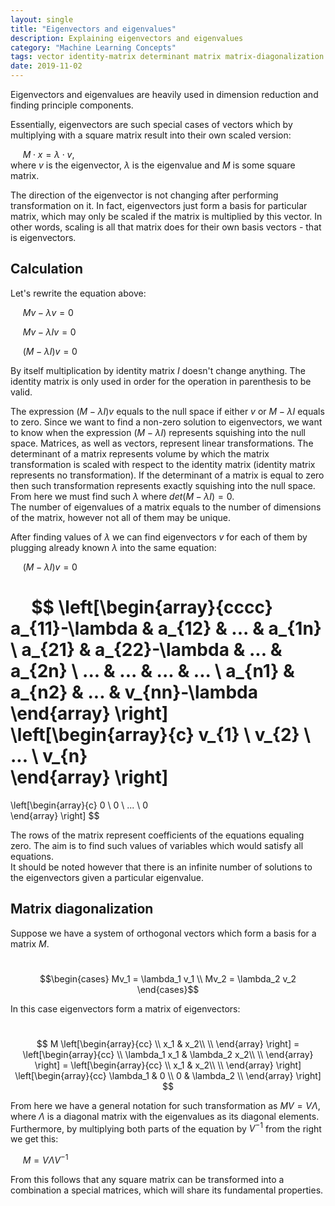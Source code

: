 ```yaml
---
layout: single
title: "Eigenvectors and eigenvalues"
description: Explaining eigenvectors and eigenvalues   
category: "Machine Learning Concepts"
tags: vector identity-matrix determinant matrix matrix-diagonalization  
date: 2019-11-02
---
```

 
Eigenvectors and eigenvalues are heavily used in dimension reduction and finding principle components.   
 
Essentially, eigenvectors are such special cases of vectors which by multiplying with a square matrix result into their own scaled version:
 
&nbsp;&nbsp;&nbsp;&nbsp;
$M \cdot x = \lambda \cdot v$,<br>
where $v$ is the eigenvector, $\lambda$ is the eigenvalue and $M$ is some square matrix.   
 
The direction of the eigenvector is not changing after performing transformation on it. In fact, eigenvectors just form a basis for particular matrix, which may only be scaled if the matrix is multiplied by this vector. In other words, scaling is all that matrix does for their own basis vectors - that is eigenvectors.
 
## Calculation   
 
Let's rewrite the equation above:
 
&nbsp;&nbsp;&nbsp;&nbsp;
$M v - \lambda v = 0$
 
&nbsp;&nbsp;&nbsp;&nbsp;
$M v - \lambda I v = 0$
 
&nbsp;&nbsp;&nbsp;&nbsp;
$(M - \lambda I)v = 0$
 
By itself multiplication by identity matrix $I$ doesn't change anything. The identity matrix is only used in order for the operation in parenthesis to be valid.

The expression $(M - \lambda I)v$ equals to the null space if either $v$ or $M - \lambda I$ equals to zero. Since we want to find a non-zero solution to eigenvectors, we want to know when the expression $(M - \lambda I)$ represents squishing into the null space. Matrices, as well as vectors, represent linear transformations. The determinant of a matrix represents volume by which the matrix transformation is scaled with respect to the identity matrix (identity matrix represents no transformation). If the determinant of a matrix is equal to zero then such transformation represents exactly squishing into the null space. From here we must find such $\lambda$ where $det(M - \lambda I) = 0$.<br>
The number of eigenvalues of a matrix equals to the number of dimensions of the matrix, however not all of them may be unique.

After finding values of $\lambda$ we can find eigenvectors $v$ for each of them by plugging already known $\lambda$ into the same equation:
 
&nbsp;&nbsp;&nbsp;&nbsp;
$(M - \lambda I)v = 0$
 
&nbsp;&nbsp;&nbsp;&nbsp;
$$
\left[\begin{array}{cccc}
a_{11}-\lambda & a_{12} & ... & a_{1n} \\
a_{21} & a_{22}-\lambda & ... & a_{2n} \\
... & ... & ... & ... \\
a_{n1} & a_{n2} & ... & v_{nn}-\lambda
\end{array} \right]
\left[\begin{array}{c}
v_{1} \\
v_{2} \\
... \\
v_{n}  
\end{array} \right]
=   
\left[\begin{array}{c}
0 \\
0 \\
... \\
0  
\end{array} \right]
$$
 
The rows of the matrix represent coefficients of the equations equaling zero. The aim is to find such values of variables which would satisfy all equations.<br>
It should be noted however that there is an infinite number of solutions to the eigenvectors given a particular eigenvalue.
 
## Matrix diagonalization
 
Suppose we have a system of orthogonal vectors which form a basis for a matrix $M$.  
 
&nbsp;&nbsp;&nbsp;&nbsp;
$$\begin{cases}
Mv_1 = \lambda_1 v_1 \\  
Mv_2 = \lambda_2 v_2
\end{cases}$$
 
In this case eigenvectors form a matrix of eigenvectors:
 
&nbsp;&nbsp;&nbsp;&nbsp;
$$
M \left[\begin{array}{cc}
 \\
x_1 & x_2\\  
\\
\end{array} \right] =
\left[\begin{array}{cc}
 \\
\lambda_1 x_1 & \lambda_2 x_2\\  
\\
\end{array} \right] =
\left[\begin{array}{cc}
 \\
x_1 & x_2\\  
\\
\end{array} \right]
\left[\begin{array}{cc}
\lambda_1 & 0 \\
0 & \lambda_2 \\  
\end{array} \right]
$$
 
From here we have a general notation for such transformation as $MV = V \Lambda$, where $\Lambda$ is a diagonal matrix with the eigenvalues as its diagonal elements. Furthermore, by multiplying both parts of the equation by $V^{-1}$ from the right we get this:
 
&nbsp;&nbsp;&nbsp;&nbsp;
$M = V \Lambda V^{-1}$
 
From this follows that any square matrix can be transformed into a combination a special matrices, which will share its fundamental properties.
